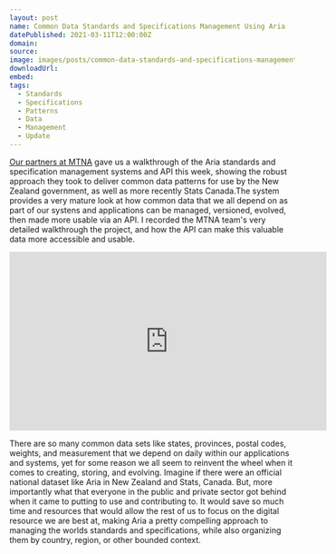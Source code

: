 ```yaml
---
layout: post
name: Common Data Standards and Specifications Management Using Aria
datePublished: 2021-03-11T12:00:00Z
domain:
source:
image: images/posts/common-data-standards-and-specifications-management-using-aria.png
downloadUrl:
embed:
tags:
  - Standards
  - Specifications
  - Patterns
  - Data
  - Management
  - Update
---
```

<p><a href="http://www.mtna.us/">Our partners at MTNA</a> gave us a walkthrough of the Aria standards and specification management systems and API this week, showing the robust approach they took to deliver common data patterns for use by the New Zealand government, as well as more recently Stats Canada.The system provides a very mature look at how common data that we all depend on as part of our systens and applications can be managed, versioned, evolved, then made more usable via an API. I recorded the MTNA team's very detailed walkthrough the project, and how the API can make this valuable data more accessible and usable.</p>
<div align="center"><iframe width="560" height="315" src="https://www.youtube.com/embed/Oi6tUkMdHzU" frameborder="0" allow="accelerometer; autoplay; clipboard-write; encrypted-media; gyroscope; picture-in-picture" allowfullscreen></iframe></div>
<p>There are so many common data sets like states, provinces, postal codes, weights, and measurement that we depend on daily within our applications and systems, yet for some reason we all seem to reinvent the wheel when it comes to creating, storing, and evolving. Imagine if there were an official national dataset like Aria in New Zealand and Stats, Canada. But, more importantly what that everyone in the public and private sector got behind when it came to putting to use and contributing to. It would save so much time and resources that would allow the rest of us to focus on the digital resource we are best at, making Aria a pretty compelling approach to managing the worlds standards and specifications, while also organizing them by country, region, or other bounded context.</p>